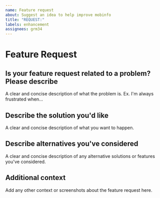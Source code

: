 ```yaml
---
name: Feature request
about: Suggest an idea to help improve mobinfo
title: "REQUEST:"
labels: enhancement
assignees: grm34
---
```


# Feature Request

## Is your feature request related to a problem? Please describe

A clear and concise description of what the problem is.
Ex. I'm always frustrated when...

## Describe the solution you'd like

A clear and concise description of what you want to happen.

## Describe alternatives you've considered

A clear and concise description of any alternative solutions or features you've considered.

## Additional context

Add any other context or screenshots about the feature request here.
